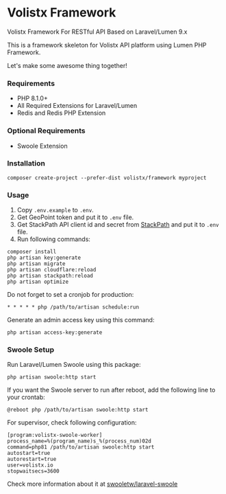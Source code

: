 # Volistx Framework
Volistx Framework For RESTful API Based on Laravel/Lumen 9.x

This is a framework skeleton for Volistx API platform using Lumen PHP Framework.

Let's make some awesome thing together!

### Requirements
- PHP 8.1.0+
- All Required Extensions for Laravel/Lumen
- Redis and Redis PHP Extension 

### Optional Requirements
- Swoole Extension

### Installation
```
composer create-project --prefer-dist volistx/framework myproject
```

### Usage
1. Copy `.env.example` to `.env`.
2. Get GeoPoint token and put it to `.env` file.
3. Get StackPath API client id and secret from [StackPath](https://control.stackpath.com/account/api-management) and put it to `.env` file.
4. Run following commands:

```
composer install
php artisan key:generate
php artisan migrate
php artisan cloudflare:reload
php artisan stackpath:reload
php artisan optimize
```

Do not forget to set a cronjob for production:
```
* * * * * php /path/to/artisan schedule:run
```

Generate an admin access key using this command:
```
php artisan access-key:generate
```

### Swoole Setup
Run Laravel/Lumen Swoole using this package:
```
php artisan swoole:http start
```

If you want the Swoole server to run after reboot, add the following line to your crontab:
```
@reboot php /path/to/artisan swoole:http start
```

For supervisor, check following configuration:
```
[program:volistx-swoole-worker]
process_name=%(program_name)s_%(process_num)02d
command=php81 /path/to/artisan swoole:http start
autostart=true
autorestart=true
user=volistx.io
stopwaitsecs=3600
```

Check more information about it at [swooletw/laravel-swoole](https://github.com/swooletw/laravel-swoole)
